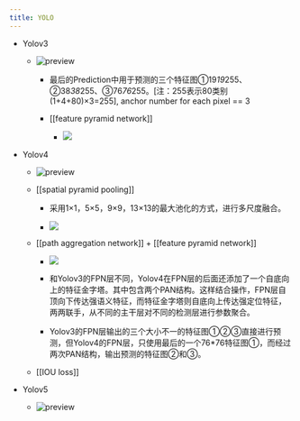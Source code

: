 ```yaml
---
title: YOLO
---
```


- Yolov3
	 - ![preview](https://pic2.zhimg.com/v2-97a0b75222dd507f39ec95ae933da8d5_r.jpg)
		 - 最后的Prediction中用于预测的三个特征图①19*19*255、②38*38*255、③76*76*255。[注：255表示80类别(1+4+80)×3=255], anchor number for each pixel == 3

		 - [[feature pyramid network]]
			 - ![](../assets/O6Lc1mSMYi.png)

- Yolov4
	 - ![preview](https://pic4.zhimg.com/v2-88544afd1a5b01b17f53623a0fda01db_r.jpg)

	 - [[spatial pyramid pooling]]
		 - 采用1×1，5×5，9×9，13×13的最大池化的方式，进行多尺度融合。

		 - ![](../assets/Gzro_hzbg8.png)

	 - [[path aggregation network]] + [[feature pyramid network]]
		 - ![](../assets/oI-_DRnmky.png)

		 - 和Yolov3的FPN层不同，Yolov4在FPN层的后面还添加了一个自底向上的特征金字塔。其中包含两个PAN结构。这样结合操作，FPN层自顶向下传达强语义特征，而特征金字塔则自底向上传达强定位特征，两两联手，从不同的主干层对不同的检测层进行参数聚合。

		 - Yolov3的FPN层输出的三个大小不一的特征图①②③直接进行预测，但Yolov4的FPN层，只使用最后的一个76*76特征图①，而经过两次PAN结构，输出预测的特征图②和③。

	 - [[IOU loss]]

- Yolov5
	 - ![preview](https://pic1.zhimg.com/v2-770a51ddf78b084affff948bb522b6c0_r.jpg)
